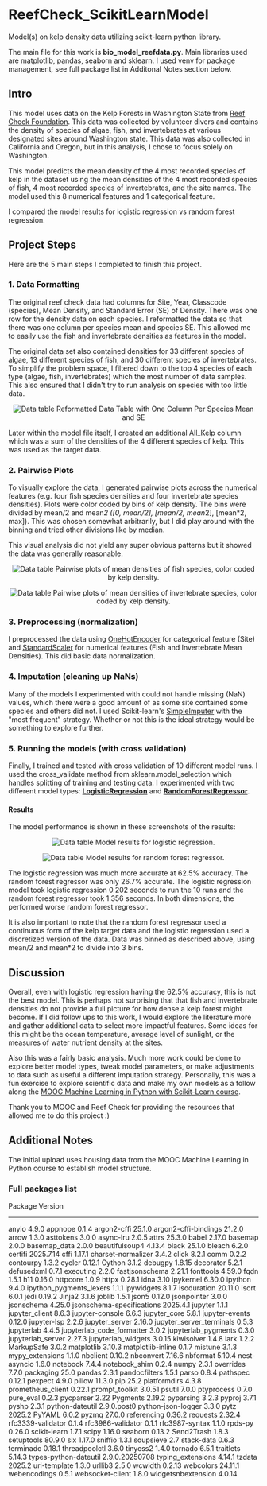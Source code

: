 # ReefCheck_ScikitLearnModel
Model(s) on kelp density data utilizing scikit-learn python library.

The main file for this work is **bio_model_reefdata.py**. Main libraries used are matplotlib, pandas, seaborn and sklearn. I used venv for package management, see full package list in Additonal Notes section below.


## Intro
This model uses data on the Kelp Forests in Washington State from [Reef Check Foundation](https://www.reefcheck.org/). This data was collected by volunteer divers and contains the density of species of algae, fish, and invertebrates at various designated sites around Washington state. This data was also collected in California and Oregon, but in this analysis, I chose to focus solely on Washington.

This model predicts the mean density of the 4 most recorded species of kelp in the dataset using the mean densities of the 4 most recorded species of fish, 4 most recorded species of invertebrates, and the site names. The model used this 8 numerical features and 1 categorical feature.

I compared the model results for logistic regression vs random forest regression.

## Project Steps

Here are the 5 main steps I completed to finish this project.

### 1. Data Formatting

The original reef check data had columns for Site, Year, Classcode (species), Mean Density, and Standard Error (SE) of Density. There was one row for the density data on each species. I reformatted the data so that there was one column per species mean and species SE. This allowed me to easily use the fish and invertebrate densities as features in the model.

The original data set also contained densities for 33 different species of algae, 13 different species of fish, and 30 different species of invertebrates. To simplify the problem space, I filtered down to the top 4 species of each type (algae, fish, invertebrates) which the most number of data samples. This also ensured that I didn't try to run analysis on species with too little data.

<p align="center">
  <img src="https://github.com/savanaconda/BioScikitLearnModel/blob/main/images/data-table.png" alt="Data table"/>
  <caption>Reformatted Data Table with One Column Per Species Mean and SE</caption>
</p>

Later within the model file itself, I created an additional All_Kelp column which was a sum of the densities of the 4 different species of kelp. This was used as the target data.


### 2. Pairwise Plots

To visually explore the data, I generated pairwise plots across the numerical features (e.g. four fish species densities and four invertebrate species densities). Plots were color coded by bins of kelp density. The bins were divided by mean/2 and mean*2 ([0, mean/2], [mean/2, mean*2], [mean*2, max]). This was chosen somewhat arbitrarily, but I did play around with the binning and tried other divisions like by median.

This visual analysis did not yield any super obvious patterns but it showed the data was generally reasonable.

<p align="center">
  <img src="https://github.com/savanaconda/BioScikitLearnModel/blob/main/images/pairwiseplots-fish.png" alt="Data table"/>
  <caption>Pairwise plots of mean densities of fish species, color coded by kelp density.</caption>
</p>

<p align="center">
  <img src="https://github.com/savanaconda/BioScikitLearnModel/blob/main/images/pairwiseplots-invert.png" alt="Data table"/>
  <caption>Pairwise plots of mean densities of invertebrate species, color coded by kelp density.</caption>
</p>


### 3. Preprocessing (normalization)
I preprocessed the data using [OneHotEncoder](https://scikit-learn.org/stable/modules/generated/sklearn.preprocessing.OneHotEncoder.html) for categorical feature (Site) and [StandardScaler](https://scikit-learn.org/stable/modules/generated/sklearn.preprocessing.StandardScaler.html) for numerical features (Fish and Invertebrate Mean Densities). This did basic data normalization.



### 4. Imputation (cleaning up NaNs)
 Many of the models I experimented with could not handle missing (NaN) values, which there were a good amount of as some site contained some species and others did not. I used Scikit-learn's [SimpleImputer](https://scikit-learn.org/stable/modules/generated/sklearn.impute.SimpleImputer.html) with the "most frequent" strategy. Whether or not this is the ideal strategy would be something to explore further.

### 5. Running the models (with cross validation)

Finally, I trained and tested with cross validation of 10 different model runs. I used the cross_validate method from sklearn.model_selection which handles splitting of training and testing data. I experimented with two different model types: [**LogisticRegression**](https://scikit-learn.org/stable/modules/generated/sklearn.linear_model.LogisticRegression.html) and [**RandomForestRegressor**](https://scikit-learn.org/stable/modules/generated/sklearn.ensemble.RandomForestRegressor.html).

#### Results

The model performance is shown in these screenshots of the results:

<p align="center">
  <img src="https://github.com/savanaconda/BioScikitLearnModel/blob/main/images/reefdata-model-results_logisticregression.png" alt="Data table"/>
  <caption>Model results for logistic regression.</caption>
</p>

<p align="center">
  <img src="https://github.com/savanaconda/BioScikitLearnModel/blob/main/images/reefdata-model-results_randomforestregression.png" alt="Data table"/>
  <caption>Model results for random forest regressor.</caption>
</p>

The logistic regression was much more accurate at 62.5% accuracy. The random forest regressor was only 26.7% accurate. The logistic regression model took logistic regression 0.202 seconds to run the 10 runs and the random forest regressor took 1.356 seconds. In both dimensions, the performed worse random forest regressor.

It is also important to note that the random forest regressor used a continuous form of the kelp target data and the logistic regression used a discretized version of the data. Data was binned as described above, using mean/2 and mean*2 to divide into 3 bins.

## Discussion

Overall, even with logistic regression having the 62.5% accuracy, this is not the best model. This is perhaps not surprising that that fish and invertebrate densities do not provide a full picture for how dense a kelp forest might become. If I did follow ups to this work, I would explore the literature more and gather additional data to select more impactful features. Some ideas for this might be the ocean temperature, average level of sunlight, or the measures of water nutrient density at the sites.

Also this was a fairly basic analysis. Much more work could be done to explore better model types, tweak model parameters, or make adjustments to data such as useful a different imputation strategy. Personally, this was a fun exercise to explore scientific data and make my own models as a follow along the [MOOC Machine Learning in Python with Scikit-Learn course](https://www.fun-mooc.fr/en/courses/machine-learning-python-scikit-learn/).

Thank you to MOOC and Reef Check for providing the resources that allowed me to do this project :)


## Additional Notes

The initial upload uses housing data from the MOOC Machine Learning in Python course to establish model structure.

### Full packages list

Package                   Version
------------------------- --------------
anyio                     4.9.0
appnope                   0.1.4
argon2-cffi               25.1.0
argon2-cffi-bindings      21.2.0
arrow                     1.3.0
asttokens                 3.0.0
async-lru                 2.0.5
attrs                     25.3.0
babel                     2.17.0
basemap                   2.0.0
basemap_data              2.0.0
beautifulsoup4            4.13.4
black                     25.1.0
bleach                    6.2.0
certifi                   2025.7.14
cffi                      1.17.1
charset-normalizer        3.4.2
click                     8.2.1
comm                      0.2.2
contourpy                 1.3.2
cycler                    0.12.1
Cython                    3.1.2
debugpy                   1.8.15
decorator                 5.2.1
defusedxml                0.7.1
executing                 2.2.0
fastjsonschema            2.21.1
fonttools                 4.59.0
fqdn                      1.5.1
h11                       0.16.0
httpcore                  1.0.9
httpx                     0.28.1
idna                      3.10
ipykernel                 6.30.0
ipython                   9.4.0
ipython_pygments_lexers   1.1.1
ipywidgets                8.1.7
isoduration               20.11.0
isort                     6.0.1
jedi                      0.19.2
Jinja2                    3.1.6
joblib                    1.5.1
json5                     0.12.0
jsonpointer               3.0.0
jsonschema                4.25.0
jsonschema-specifications 2025.4.1
jupyter                   1.1.1
jupyter_client            8.6.3
jupyter-console           6.6.3
jupyter_core              5.8.1
jupyter-events            0.12.0
jupyter-lsp               2.2.6
jupyter_server            2.16.0
jupyter_server_terminals  0.5.3
jupyterlab                4.4.5
jupyterlab_code_formatter 3.0.2
jupyterlab_pygments       0.3.0
jupyterlab_server         2.27.3
jupyterlab_widgets        3.0.15
kiwisolver                1.4.8
lark                      1.2.2
MarkupSafe                3.0.2
matplotlib                3.10.3
matplotlib-inline         0.1.7
mistune                   3.1.3
mypy_extensions           1.1.0
nbclient                  0.10.2
nbconvert                 7.16.6
nbformat                  5.10.4
nest-asyncio              1.6.0
notebook                  7.4.4
notebook_shim             0.2.4
numpy                     2.3.1
overrides                 7.7.0
packaging                 25.0
pandas                    2.3.1
pandocfilters             1.5.1
parso                     0.8.4
pathspec                  0.12.1
pexpect                   4.9.0
pillow                    11.3.0
pip                       25.2
platformdirs              4.3.8
prometheus_client         0.22.1
prompt_toolkit            3.0.51
psutil                    7.0.0
ptyprocess                0.7.0
pure_eval                 0.2.3
pycparser                 2.22
Pygments                  2.19.2
pyparsing                 3.2.3
pyproj                    3.7.1
pyshp                     2.3.1
python-dateutil           2.9.0.post0
python-json-logger        3.3.0
pytz                      2025.2
PyYAML                    6.0.2
pyzmq                     27.0.0
referencing               0.36.2
requests                  2.32.4
rfc3339-validator         0.1.4
rfc3986-validator         0.1.1
rfc3987-syntax            1.1.0
rpds-py                   0.26.0
scikit-learn              1.7.1
scipy                     1.16.0
seaborn                   0.13.2
Send2Trash                1.8.3
setuptools                80.9.0
six                       1.17.0
sniffio                   1.3.1
soupsieve                 2.7
stack-data                0.6.3
terminado                 0.18.1
threadpoolctl             3.6.0
tinycss2                  1.4.0
tornado                   6.5.1
traitlets                 5.14.3
types-python-dateutil     2.9.0.20250708
typing_extensions         4.14.1
tzdata                    2025.2
uri-template              1.3.0
urllib3                   2.5.0
wcwidth                   0.2.13
webcolors                 24.11.1
webencodings              0.5.1
websocket-client          1.8.0
widgetsnbextension        4.0.14
